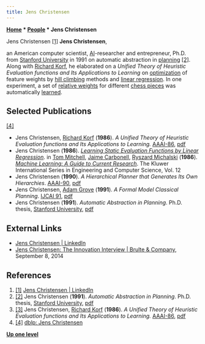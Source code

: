 ```yaml
---
title: Jens Christensen
---
```

**[Home](Home "Home") \* [People](People "People") \* Jens Christensen**



 [](https://www.linkedin.com/in/jensbchristensen/) Jens Christensen <a id="cite-note-1" href="#cite-ref-1">[1]</a> 
**Jens Christensen**,  

an American computer scientist, [AI](Artificial_Intelligence "Artificial Intelligence")-researcher and entrepreneur, Ph.D. from [Stanford University](Stanford_University "Stanford University") in 1991 on automatic abstraction in [planning](Planning "Planning") <a id="cite-note-2" href="#cite-ref-2">[2]</a>. 
Along with [Richard Korf](Richard_Korf "Richard Korf"), he elaborated on a *Unified Theory of Heuristic Evaluation functions and Its Applications to Learning* on [optimization](Automated_Tuning "Automated Tuning") of feature weights by [hill climbing](index.php?title=Hill_Climbing&action=edit&redlink=1 "Hill Climbing (page does not exist)") methods and [linear regression](Automated_Tuning#LinearRegression "Automated Tuning"). 
In one experiment, a set of [relative weights](Point_Value "Point Value") for different [chess pieces](Pieces "Pieces") was automatically [learned](Learning "Learning"). 



## Selected Publications


<a id="cite-note-4" href="#cite-ref-4">[4]</a>



* Jens Christensen, [Richard Korf](Richard_Korf "Richard Korf") (**1986**). *A Unified Theory of Heuristic Evaluation functions and Its Applications to Learning.* [AAAI-86](Conferences#AAAI-86 "Conferences"), [pdf](http://www.aaai.org/Papers/AAAI/1986/AAAI86-023.pdf)
* Jens Christensen (**1986**). *[Learning Static Evaluation Functions by Linear Regression](https://link.springer.com/chapter/10.1007%2F978-1-4613-2279-5_9)*. in [Tom Mitchell](Tom_Mitchell "Tom Mitchell"), [Jaime Carbonell](Jaime_Carbonell "Jaime Carbonell"), [Ryszard Michalski](Ryszard_Michalski "Ryszard Michalski") (**1986**). *[Machine Learning: A Guide to Current Research](https://link.springer.com/book/10.1007/978-1-4613-2279-5)*. The Kluwer International Series in Engineering and Computer Science, Vol. 12
* Jens Christensen (**1990**). *A Hierarchical Planner that Generates Its Own Hierarchies*. [AAAI-90](Conferences#AAAI-90 "Conferences"), [pdf](https://www.aaai.org/Papers/AAAI/1990/AAAI90-150.pdf)
* Jens Christensen, [Adam Grove](https://dblp.uni-trier.de/pers/hd/g/Grove:Adam_J=.html) (**1991**). *A Formal Model Classical Planning*. [IJCAI 91](Conferences#IJCAI1991 "Conferences"), [pdf](https://www.ijcai.org/Proceedings/91-1/Papers/039.pdf)
* Jens Christensen (**1991**). *Automatic Abstraction in Planning*. Ph.D. thesis, [Stanford University](Stanford_University "Stanford University"), [pdf](https://ntrs.nasa.gov/archive/nasa/casi.ntrs.nasa.gov/19970034976.pdf)


## External Links


* [Jens Christensen | LinkedIn](https://www.linkedin.com/in/jensbchristensen/)
* [Jens Christensen: The Innovation Interview | Brulte & Company](https://www.brulteco.com/jens-christensen-innovation-interview/), September 8, 2014


## References


1. <a id="cite-ref-1" href="#cite-note-1">[1]</a> [Jens Christensen | LinkedIn](https://www.linkedin.com/in/jensbchristensen/)
2. <a id="cite-ref-2" href="#cite-note-2">[2]</a> Jens Christensen (**1991**). *Automatic Abstraction in Planning*. Ph.D. thesis, [Stanford University](Stanford_University "Stanford University"), [pdf](https://ntrs.nasa.gov/archive/nasa/casi.ntrs.nasa.gov/19970034976.pdf)
3. <a id="cite-ref-3" href="#cite-note-3">[3]</a> Jens Christensen, [Richard Korf](Richard_Korf "Richard Korf") (**1986**). *A Unified Theory of Heuristic Evaluation functions and Its Applications to Learning.* [AAAI-86](Conferences#AAAI-86 "Conferences"), [pdf](http://www.aaai.org/Papers/AAAI/1986/AAAI86-023.pdf)
4. <a id="cite-ref-4" href="#cite-note-4">[4]</a> [dblp: Jens Christensen](https://dblp.uni-trier.de/pers/hd/c/Christensen:Jens.html)

**[Up one level](People "People")**







 
